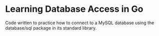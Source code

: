 # Learning Database Access in Go

Code written to practice how to connect to a MySQL database using the database/sql package in its standard library.
